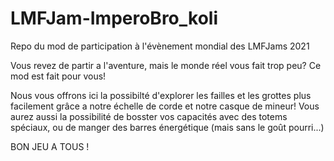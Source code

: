 # LMFJam-ImperoBro_koli
Repo du mod de participation à l'évènement mondial des LMFJams 2021

Vous revez de partir a l'aventure, mais le monde réel vous fait trop peu?
 Ce mod est fait pour vous!

Nous vous offrons ici la possibilté d'explorer les failles et les grottes plus facilement grâce a notre échelle de corde et notre casque de mineur!
Vous aurez aussi la possibilité de bosster vos capacités avec des totems spéciaux, ou de manger des barres énergétique (mais sans le goût pourri...)

BON JEU A TOUS !
